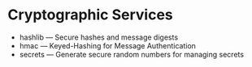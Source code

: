 # Cryptographic Services

- hashlib — Secure hashes and message digests
- hmac — Keyed-Hashing for Message Authentication
- secrets — Generate secure random numbers for managing secrets

